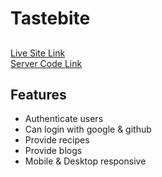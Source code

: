 # Tastebite

##

[Live Site Link](https://tastebite-client-side.web.app/)
<br/>
[Server Code Link](https://github.com/programming-hero-web-course-4/b7a10-chef-recipe-hunter-server-side-ifoysalahmmed)

## Features

- Authenticate users
- Can login with google & github
- Provide recipes
- Provide blogs
- Mobile & Desktop responsive
